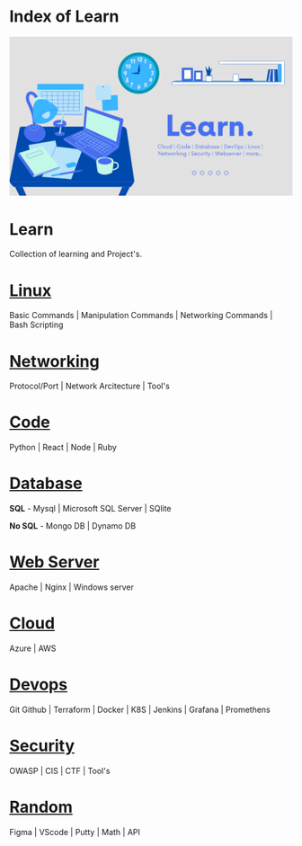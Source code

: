 # Index of Learn

![](learn_index.png)

# Learn
Collection of learning and Project's.

# [Linux](linux/linux.md)
Basic Commands | Manipulation Commands | Networking Commands | Bash Scripting 

# [Networking](networking/networking.md) 
Protocol/Port | Network Arcitecture | Tool's

# [Code](code/code.md)
Python | React | Node | Ruby

# [Database](database/database.md)
**SQL** - Mysql | Microsoft SQL Server | SQlite

**No SQL** - Mongo DB | Dynamo DB

# [Web Server](webserver/webserver.md)
Apache | Nginx | Windows server

# [Cloud](cloud/cloud.md)
Azure | AWS

# [Devops](devops/devops.md)
Git Github | Terraform | Docker | K8S | Jenkins | Grafana | Promethens

# [Security](security/security.md)
OWASP | CIS | CTF | Tool's

# [Random](random/random.md)
Figma | VScode | Putty | Math | API
